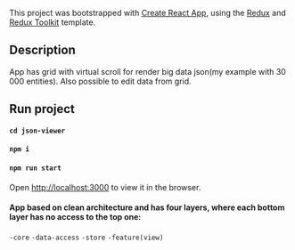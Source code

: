 This project was bootstrapped with [Create React App](https://github.com/facebook/create-react-app), using the [Redux](https://redux.js.org/) and [Redux Toolkit](https://redux-toolkit.js.org/) template.

## Description
App has grid with virtual scroll for render big data json(my example with 30 000 entities).
Also possible to edit data from grid.


## Run project
#### `cd json-viewer`
#### `npm i`
#### `npm run start`
Open [http://localhost:3000](http://localhost:3000) to view it in the browser.

#### App based on clean architecture and has four layers, where each bottom layer has no access to the top one:
`-core`
`-data-access`
`-store`
`-feature(view)`
